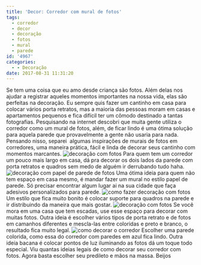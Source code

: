 ```yaml
---
title: 'Decor: Corredor com mural de fotos'
tags:
  - corredor
  - decor
  - decoração
  - fotos
  - mural
  - parede
id: '4967'
categories:
  - - Decoração
date: 2017-08-31 11:31:20
---
```


Se tem uma coisa que eu amo desde criança são fotos. Além delas nos ajudar a registrar aqueles momentos importantes na nossa vida, elas são perfeitas na decoração. Eu sempre quis fazer um cantinho em casa para colocar vários porta retratos, mas a maioria das pessoas moram em casas e apartamentos pequenos e fica difícil ter um cômodo destinado a tantas fotografias. Pesquisando na internet descobri que muita gente utiliza o corredor como um mural de fotos, além, de ficar lindo é uma ótima solução para aquela parede que provavelmente a gente não usaria para nada. Pensando nisso, separei  algumas inspirações de murais de fotos em corredores, uma maneira prática, fácil e linda de decorar seus cantinho com momentos marcantes. ![decoração com fotos](/wp-content/uploads/2017/08/mural-de-fotos-corredor.jpg) Para quem tem um corredor um pouco mais largo em casa, dá pra decorar os dois lados da parede com porta retratos e quadros sem medo de alguém ir derrubando tudo haha. ![decoração com papel de parede de fotos](/wp-content/uploads/2017/08/papel-de-parede-com-fotos-decoração.jpg) Uma ótima ideia para quem não tem espaço em casa mesmo, é mandar fazer um mural no estilo papel de parede. Só precisar encontrar algum lugar ai na sua cidade que faça adesivos personalizados para parede. ![como fazer decoração com fotos](/wp-content/uploads/2017/08/decor-fotos-no-corredor.jpg) Um estilo que fica muito bonito é colocar suporte para quadros na parede e ir distribuindo da maneira que mais gostar. ![decoração com fotos](/wp-content/uploads/2017/08/como-decorar-a-escada-com-fotos.jpg) Se você mora em uma casa que tem escadas, use esse espaço para decorar com muitas fotos. Outra ideia é escolher vários tipos de porta retrato e de fotos em camanhos diferentes e mescla-las entre coloridas e preto e branco, o resultado fica muito legal. ![como decorar o corredor](/wp-content/uploads/2017/08/decoração-de-corredor.jpg) Escolher uma parede colorida, como essa do corredor com paredes em azul fica lindo. Outra ideia bacana é colocar pontos de luz iluminando as fotos dá um toque todo especial. Viu quantas ideias legais de como decorar seu corredor com fotos. Agora basta escolher seu predileto e mãos na massa. Beijos
